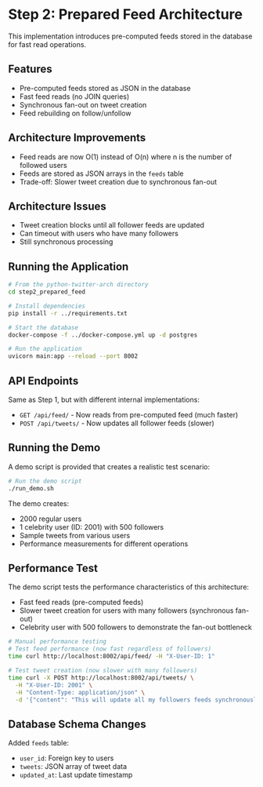 # Step 2: Prepared Feed Architecture

This implementation introduces pre-computed feeds stored in the database for fast read operations.

## Features
- Pre-computed feeds stored as JSON in the database
- Fast feed reads (no JOIN queries)
- Synchronous fan-out on tweet creation
- Feed rebuilding on follow/unfollow

## Architecture Improvements
- Feed reads are now O(1) instead of O(n) where n is the number of followed users
- Feeds are stored as JSON arrays in the `feeds` table
- Trade-off: Slower tweet creation due to synchronous fan-out

## Architecture Issues
- Tweet creation blocks until all follower feeds are updated
- Can timeout with users who have many followers
- Still synchronous processing

## Running the Application

```bash
# From the python-twitter-arch directory
cd step2_prepared_feed

# Install dependencies
pip install -r ../requirements.txt

# Start the database
docker-compose -f ../docker-compose.yml up -d postgres

# Run the application
uvicorn main:app --reload --port 8002
```

## API Endpoints

Same as Step 1, but with different internal implementations:
- `GET /api/feed/` - Now reads from pre-computed feed (much faster)
- `POST /api/tweets/` - Now updates all follower feeds (slower)

## Running the Demo

A demo script is provided that creates a realistic test scenario:

```bash
# Run the demo script
./run_demo.sh
```

The demo creates:
- 2000 regular users
- 1 celebrity user (ID: 2001) with 500 followers
- Sample tweets from various users
- Performance measurements for different operations

## Performance Test

The demo script tests the performance characteristics of this architecture:
- Fast feed reads (pre-computed feeds)
- Slower tweet creation for users with many followers (synchronous fan-out)
- Celebrity user with 500 followers to demonstrate the fan-out bottleneck

```bash
# Manual performance testing
# Test feed performance (now fast regardless of followers)
time curl http://localhost:8002/api/feed/ -H "X-User-ID: 1"

# Test tweet creation (now slower with many followers)
time curl -X POST http://localhost:8002/api/tweets/ \
  -H "X-User-ID: 2001" \
  -H "Content-Type: application/json" \
  -d '{"content": "This will update all my followers feeds synchronously!"}'
```

## Database Schema Changes

Added `feeds` table:
- `user_id`: Foreign key to users
- `tweets`: JSON array of tweet data
- `updated_at`: Last update timestamp